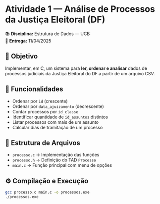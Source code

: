 
# Atividade 1 — Análise de Processos da Justiça Eleitoral (DF)

📚 **Disciplina:** Estrutura de Dados — UCB  
📅 **Entrega:** 11/04/2025  

## 🎯 Objetivo
Implementar, em C, um sistema para **ler, ordenar e analisar** dados de processos judiciais da Justiça Eleitoral do DF a partir de um arquivo CSV.

## 📝 Funcionalidades
- Ordenar por `id` (crescente)
- Ordenar por `data_ajuizamento` (decrescente)
- Contar processos por `id_classe`
- Identificar quantidade de `id_assuntos` distintos
- Listar processos com mais de um assunto
- Calcular dias de tramitação de um processo

## 📂 Estrutura de Arquivos
- `processo.c` → Implementação das funções
- `processo.h` → Definição do TAD `Processo`
- `main.c` → Função principal com menu de opções

## ⚙️ Compilação e Execução
```bash
gcc processo.c main.c -o processos.exe
./processos.exe
